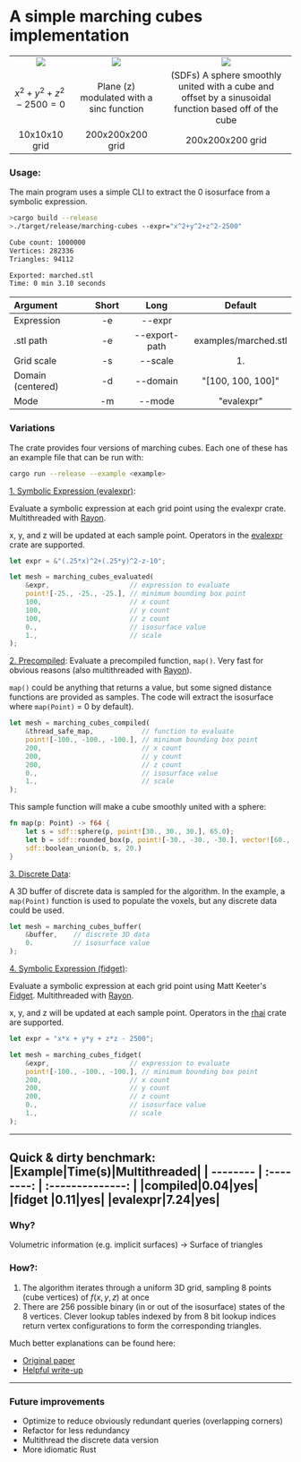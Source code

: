 # A simple marching cubes implementation
||||
|:-:|:-:|:-:|
<img src="https://github.com/TristanAntonsen/marching-cubes/blob/main/img/coarse_sphere.png">|<img src="https://github.com/TristanAntonsen/marching-cubes/blob/main/img/sinc.png">|<img src="https://github.com/TristanAntonsen/marching-cubes/blob/main/img/ripple_sphere_cube.png">
$x^2+y^2+z^2-2500=0$|Plane (z) modulated with a sinc function|(SDFs) A sphere smoothly united with a cube and offset by a sinusoidal function based off of the cube
10x10x10 grid|200x200x200 grid|200x200x200 grid
### Usage:

The main program uses a simple CLI to extract the 0 isosurface from a symbolic expression.

```zsh
>cargo build --release
>./target/release/marching-cubes --expr="x^2+y^2+z^2-2500"

Cube count: 1000000
Vertices: 282336
Triangles: 94112

Exported: marched.stl
Time: 0 min 3.10 seconds
```
|Argument|Short|Long|Default|
|:--|:--:|:--:|:--:|
|Expression|-e|--expr||
|.stl path|-e|--export-path|examples/marched.stl|
|Grid scale|-s|--scale|1.|
|Domain (centered)|-d|--domain|"[100, 100, 100]"|
|Mode |-m|--mode|"evalexpr"|

### Variations
The crate provides four versions of marching cubes. Each one of these has an example file that can be run with:

```zsh
cargo run --release --example <example>
```

<u>1. Symbolic Expression (evalexpr)</u>:

Evaluate a symbolic expression at each grid point using the evalexpr crate. Multithreaded with [Rayon](https://crates.io/crates/rayon).

x, y, and z will be updated at each sample point. Operators in the [evalexpr](https://crates.io/crates/evalexpr) crate are supported.

```rust
let expr = &"(.25*x)^2+(.25*y)^2-z-10";

let mesh = marching_cubes_evaluated(
    &expr,                    // expression to evaluate
    point![-25., -25., -25.], // minimum bounding box point
    100,                      // x count
    100,                      // y count
    100,                      // z count
    0.,                       // isosurface value
    1.,                       // scale
);
```
<u>2. Precompiled</u>:
Evaluate a precompiled function, `map()`. Very fast for obvious reasons (also multithreaded with [Rayon](https://crates.io/crates/rayon)).

`map()` could be anything that returns a value, but some signed distance functions are provided as samples. The code will extract the isosurface where `map(Point)` = 0 by default).

```rust
let mesh = marching_cubes_compiled(
    &thread_safe_map,            // function to evaluate
    point![-100., -100., -100.], // minimum bounding box point
    200,                         // x count
    200,                         // y count
    200,                         // z count
    0.,                          // isosurface value
    1.,                          // scale
);
```
This sample function will make a cube smoothly united with a sphere:
```rust
fn map(p: Point) -> f64 {
    let s = sdf::sphere(p, point![30., 30., 30.], 65.0);
    let b = sdf::rounded_box(p, point![-30., -30., -30.], vector![60., 60., 60.], 10.);
    sdf::boolean_union(b, s, 20.)
}

```

<u>3. Discrete Data</u>:

A 3D buffer of discrete data is sampled for the algorithm. In the example, a `map(Point)` function is used to populate the voxels, but any discrete data could be used.

```rust
let mesh = marching_cubes_buffer(
    &buffer,    // discrete 3D data
    0.          // isosurface value
);
```
<u>4. Symbolic Expression (fidget)</u>:

Evaluate a symbolic expression at each grid point using Matt Keeter's [Fidget](https://github.com/mkeeter/fidget). Multithreaded with [Rayon](https://crates.io/crates/rayon).

x, y, and z will be updated at each sample point. Operators in the [rhai](https://crates.io/crates/rhai) crate are supported.

```rust
let expr = "x*x + y*y + z*z - 2500";

let mesh = marching_cubes_fidget(
    &expr,                    // expression to evaluate
    point![-100., -100., -100.], // minimum bounding box point
    200,                      // x count
    200,                      // y count
    200,                      // z count
    0.,                       // isosurface value
    1.,                       // scale
);
```
---
Quick & dirty benchmark:
|Example|Time(s)|Multithreaded|
| -------- | :--------: | :--------------: |
|compiled|0.04|yes|
|fidget  |0.11|yes|
|evalexpr|7.24|yes|
---
### Why?
Volumetric information (e.g. implicit surfaces) -> Surface of triangles

### How?:
1. The algorithm iterates through a uniform 3D grid, sampling 8 points (cube vertices) of $f{(x,y,z)}$ at once
2. There are 256 possible binary (in or out of the isosurface) states of the 8 vertices. Clever lookup tables indexed by from 8 bit lookup indices return vertex configurations to form the corresponding triangles.

Much better explanations can be found here:

- [Original paper](https://dl.acm.org/doi/pdf/10.1145/37402.37422)
- [Helpful write-up](https://paulbourke.net/geometry/polygonise/)

---
### Future improvements
- Optimize to reduce obviously redundant queries (overlapping corners)
- Refactor for less redundancy
- Multithread the discrete data version
- More idiomatic Rust